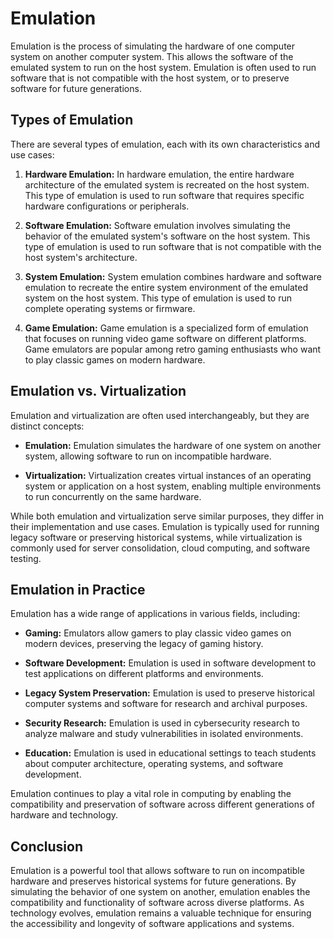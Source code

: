 # Emulation

Emulation is the process of simulating the hardware of one computer system on another computer system. This allows the software of the emulated system to run on the host system. Emulation is often used to run software that is not compatible with the host system, or to preserve software for future generations.

## Types of Emulation

There are several types of emulation, each with its own characteristics and use cases:

1. **Hardware Emulation:** In hardware emulation, the entire hardware architecture of the emulated system is recreated on the host system. This type of emulation is used to run software that requires specific hardware configurations or peripherals.

2. **Software Emulation:** Software emulation involves simulating the behavior of the emulated system's software on the host system. This type of emulation is used to run software that is not compatible with the host system's architecture.

3. **System Emulation:** System emulation combines hardware and software emulation to recreate the entire system environment of the emulated system on the host system. This type of emulation is used to run complete operating systems or firmware.

4. **Game Emulation:** Game emulation is a specialized form of emulation that focuses on running video game software on different platforms. Game emulators are popular among retro gaming enthusiasts who want to play classic games on modern hardware.

## Emulation vs. Virtualization

Emulation and virtualization are often used interchangeably, but they are distinct concepts:

- **Emulation:** Emulation simulates the hardware of one system on another system, allowing software to run on incompatible hardware.

- **Virtualization:** Virtualization creates virtual instances of an operating system or application on a host system, enabling multiple environments to run concurrently on the same hardware.

While both emulation and virtualization serve similar purposes, they differ in their implementation and use cases. Emulation is typically used for running legacy software or preserving historical systems, while virtualization is commonly used for server consolidation, cloud computing, and software testing.

## Emulation in Practice

Emulation has a wide range of applications in various fields, including:

- **Gaming:** Emulators allow gamers to play classic video games on modern devices, preserving the legacy of gaming history.

- **Software Development:** Emulation is used in software development to test applications on different platforms and environments.

- **Legacy System Preservation:** Emulation is used to preserve historical computer systems and software for research and archival purposes.

- **Security Research:** Emulation is used in cybersecurity research to analyze malware and study vulnerabilities in isolated environments.

- **Education:** Emulation is used in educational settings to teach students about computer architecture, operating systems, and software development.

Emulation continues to play a vital role in computing by enabling the compatibility and preservation of software across different generations of hardware and technology.

## Conclusion

Emulation is a powerful tool that allows software to run on incompatible hardware and preserves historical systems for future generations. By simulating the behavior of one system on another, emulation enables the compatibility and functionality of software across diverse platforms. As technology evolves, emulation remains a valuable technique for ensuring the accessibility and longevity of software applications and systems.
